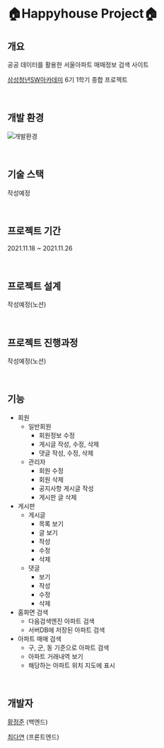 # :house:Happyhouse Project:house:

## 개요
공공 데이터를 활용한 서울아파트 매매정보 검색 사이트

[삼성청년SW아카데미](https://www.ssafy.com/) 6기 1학기 종합 프로젝트

<br>

## 개발 환경
![개발환경](https://user-images.githubusercontent.com/47655983/146353484-2c6112f6-f277-4657-8983-970db47a2457.png)

<br>

## 기술 스택
작성예정

<br>

## 프로젝트 기간
2021.11.18 ~ 2021.11.26

<br>

## 프로젝트 설계
작성예정(노션)

<br>

## 프로젝트 진행과정
작성예정(노션)

<br>

## 기능
- 회원
    - 일반회원
        - 회원정보 수정
        - 게시글 작성, 수정, 삭제
        - 댓글 작성, 수정, 삭제
    - 관리자
        - 회원 수정
        - 회원 삭제
        - 공지사항 게시글 작성
        - 게시판 글 삭제
- 게시판
    - 게시글
        - 목록 보기
        - 글 보기
        - 작성
        - 수정
        - 삭제
    - 댓글
        - 보기
        - 작성
        - 수정
        - 삭제
- 홈화면 검색
    - 다음검색엔진 아파트 검색
    - 서버DB에 저장된 아파트 검색
- 아파트 매매 검색
    - 구, 군, 동 기준으로 아파트 검색
    - 아파트 거래내역 보기
    - 해당하는 아파트 위치 지도에 표시
<br>

## 개발자
[황정준](https://github.com/DeerGum) (백엔드)

[최다연](https://github.com/cdy27) (프론트엔드)